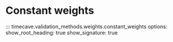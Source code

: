 # Constant weights

::: timecave.validation_methods.weights.constant_weights
    options:
        show_root_heading: true
        show_signature: true